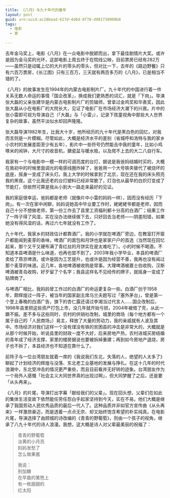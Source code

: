 ```yaml
---
title: 《八月》与九十年代的童年
layout: post
guid: urn:uuid:ac28bead-627d-4d6d-8f78-d981730908b8
tags:
  - 电影
  - 家
  
---
```


去年金马奖上，电影《八月》在一众电影中脱颖而出，拿下最佳剧情片大奖。或许是因为金马奖的光环，这部电影上周五终于在院线公映，目前票房已经有282万——虽然只是动辄上亿的大片的零头的零头，但对比一下，去年的《路边野餐》只有六百万票房，《长江图》只有三百万，三天就有两百多万的《八月》，已是相当不错的了。

《八月》的故事发生在1994年的内蒙古电影制片厂。九十年代的中国进行着一件关系无数人命运的事情「国企改革」，换成我们更熟悉的词汇，就是「下岗」。导演张大磊的父亲张建华是内蒙古电影制片厂的剪辑师，曾拿过金鸡奖和华表奖，因此张大磊从小在电影厂的大院长大，见证了电影厂在市场经济大潮下的兴衰。片中的张小雷即可视为导演自己（「大磊」与「小雷」），记录下孩童视角中那些大人世界复杂的故事，虽然平淡似水却回声隆隆。

张大磊导演1982年生，比我大十岁，他所经历的九十年代是黑白色的回忆，对我而言则是一片模糊。尽管如此，大概是经济水平的差别（省城呼和浩特与我的家乡小农村的发展差距至少有五年），影片中一些符号仍然能击中我的童年，比如小鸡啄米的闹钟，大尺寸的收音机，搪瓷盆与暖水瓶，以及爬不上去的大二八自行车。

我家有一个与电影中一模一样的可调亮度的台灯，据说是我爸妈结婚时买的，大概在我初中的时候里面调光的电感线圈炸掉了，爸爸用一个大号铁夹替代了被烧坏的底座，摇身一变成了床头灯。我上大学的时候拿到了北京，现在还在我的床头照亮我的黑夜。这个比我还老的台灯塑料已经非常脆了，灯泡也从最早的白炽灯变成了节能灯，但依然可算是我从小到大一路走来最好的见证。

我的家庭很幸运，爸妈都是老师（就像片中小雷的妈妈一样），因而没有经历「下岗」。有一次在家中闲聊，妈妈说她高中毕业要工作时，姥姥姥爷都是老师，因而自己十分不想做老师，第一份工作去了县里工资福利都十分高的白酒厂；结果工作了一阵子得了风湿，实在没办法继续做下去，只好回去当老师——阴差阳错，如果她没有得风湿的话，再过六七年就没有工作了。

九十年代，我家乡的财政估计都靠酒厂。我的小学就在啤酒厂旁边，在教室打开窗户都能闻到麦芽的香味，啤酒厂的面包和月饼也是家家户户的首选（当然现在回忆起来，那个又干又硬布满了青红丝的月饼实在是太难吃了）。小的时候不喝酒，不知道本县啤酒是什么味道，也再也尝不到了。2003年我小学毕业，本县的啤酒厂卖给了燕京啤酒，或许是因为工艺提升，也或许是因为经营不善，我再也没有闻过那个麦芽的味道。近几年，各地啤酒被收购是常事。大理啤酒被嘉士伯收购，汉斯啤酒被青岛收购，好歹留了个名字；我县这样名不见经传的牌子，就摇身一变成了贴牌商了。

与啤酒厂相比，我妈妈曾工作过的白酒厂的命运更复杂一些。白酒厂创于1958年，颇辉煌过一阵子，被当年的国家副主席乌兰夫题写过「塞外茅台」，曾是第一个登上春晚的白酒广告，旗下的杏仁露还请过李湘当过代言人……国企改制后，1998年县里把这些资产打包上市，没几年就开始亏损，2004年被借了壳，从此一蹶不振。差不多与这些同时，农村的供销社改制，城里的商场（每个地方都有一个属于自己的「人民商场」）易主，释放了大量的劳动力，我的亲戚就有人波及其中。市场经济对我们这样一个没有煤没有铁的贫困县的冲击是非常大的，大概就是从那个时候开始，听说县里的财政一度不大好，后来房地产热，农村进城买房结婚的青年成了经济支撑，家里的楼房据说也要被拆掉重建；再到如今房地产退烧，房子也不拆了，本县经济也不知道在靠什么了。

前阵子与一位台湾朋友就着一席的《我说我们东北，失落的人，绝望的人太多了》聊起了计划经济的辉煌与没落、东北老工业基地的发展与挣扎。在这十几年的时代浪潮中，东北受冲击的情况更严重些，而且目前看并无好转的迹象。台湾朋友作为一个局外人感慨「社会主义大同世界真的出现过啊」，但大同梦醒了之后，还是要「从头再来」。

《八月》的片尾，导演打出字幕「献给我们的父辈」。现在回头想，父辈们在如此的集体生活变故下依然能任劳任怨白手起家坚持到今天，实在不易。他们大概是继承了我国劳动人民优秀品质的最后一代人了。这种品质并非如官方宣传曲《从头再来》一样激昂豪迈，而是透着一点点无奈、却又始终饱含希望的朴实纯真。在电影片尾，导演选择了由顾城的诗改编的《青青的野葡萄》，则由一个孩子的视角，继承了八九十年代的诗人浪漫。我想，这大概是诗人对父辈最美丽的祝福了：

> 青青的野葡萄  
> 淡黄的小月亮  
> 妈妈发愁了  
> 怎么做果酱  
>   
> 我说：  
> 别加糖  
> 在早晨的篱笆上  
> 有一枚甜甜的  
> 红太阳  

